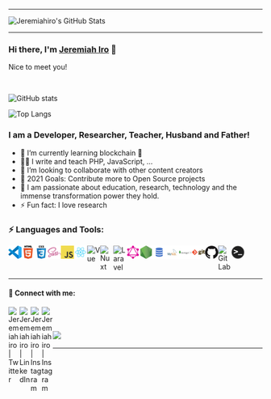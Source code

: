 ****
<img align="cemter" alt="Jeremiahiro's GitHub Stats" src="https://media-exp1.licdn.com/dms/image/C4E16AQFwH1rRkcsVwA/profile-displaybackgroundimage-shrink_350_1400/0/1643096899615?e=1649289600&v=beta&t=OkHmpnwa162el434nc_r-VC7LrQnx3hrni8g1yY60p4" />

****
### Hi there, I'm [Jeremiah Iro][portfolio] 👋

Nice to meet you!

<br />

![GitHub stats](https://github-readme-stats.vercel.app/api?username=jeremiahiro&show_icons=true&theme=synthwave)


![Top Langs](https://github-readme-stats.vercel.app/api/top-langs/?username=jeremiahiro&theme=synthwave&langs_count=4)


### I am a Developer, Researcher, Teacher, Husband and Father!

- 🌱 I’m currently learning blockchain  🤣
- 👨‍🏫 I write and teach PHP, JavaScript, ...
- 👯 I’m looking to collaborate with other content creators
- 🥅 2021 Goals: Contribute more to Open Source projects
- 🎩 I am passionate about education, research, technology and the immense transformation power they hold.
- ⚡ Fun fact: I love research

### ⚡ Languages and Tools:

[<img align="left" alt="Visual Studio Code" width="26px" src="https://raw.githubusercontent.com/github/explore/80688e429a7d4ef2fca1e82350fe8e3517d3494d/topics/visual-studio-code/visual-studio-code.png" />][portfolio]
[<img align="left" alt="HTML5" width="26px" src="https://raw.githubusercontent.com/github/explore/80688e429a7d4ef2fca1e82350fe8e3517d3494d/topics/html/html.png" />][portfolio]
[<img align="left" alt="CSS3" width="26px" src="https://raw.githubusercontent.com/github/explore/80688e429a7d4ef2fca1e82350fe8e3517d3494d/topics/css/css.png" />][portfolio]
[<img align="left" alt="Sass" width="26px" src="https://raw.githubusercontent.com/github/explore/80688e429a7d4ef2fca1e82350fe8e3517d3494d/topics/sass/sass.png" />][portfolio]
[<img align="left" alt="JavaScript" width="26px" src="https://raw.githubusercontent.com/github/explore/80688e429a7d4ef2fca1e82350fe8e3517d3494d/topics/javascript/javascript.png" />][portfolio]
[<img align="left" alt="React" width="26px" src="https://raw.githubusercontent.com/github/explore/80688e429a7d4ef2fca1e82350fe8e3517d3494d/topics/react/react.png" />][portfolio]
[<img align="left" alt="Vue" width="26px" src="https://icon2.cleanpng.com/20180407/gse/kisspng-vue-js-javascript-framework-front-and-back-ends-gi-technical-5ac9109e6cb7f5.5357905715231264304453.jpg" />][portfolio]
[<img align="left" alt="Nuxt" width="26px" src="https://i2.wp.com/ansidev.cloudaccess.host/wp-content/uploads/2019/04/nuxtjs.png?fit=307%2C307&ssl=1" />][portfolio]
[<img align="left" alt="Laravel" width="26px" src="https://icon2.cleanpng.com/20180612/bwx/kisspng-laravel-software-framework-php-web-framework-model-framework-5b1fe07defd611.2274502615288157419824.jpg" />][portfolio]
[<img align="left" alt="GraphQL" width="26px" src="https://raw.githubusercontent.com/github/explore/80688e429a7d4ef2fca1e82350fe8e3517d3494d/topics/graphql/graphql.png" />][portfolio]
[<img align="left" alt="Node.js" width="26px" src="https://raw.githubusercontent.com/github/explore/80688e429a7d4ef2fca1e82350fe8e3517d3494d/topics/nodejs/nodejs.png" />][portfolio]
[<img align="left" alt="SQL" width="26px" src="https://raw.githubusercontent.com/github/explore/80688e429a7d4ef2fca1e82350fe8e3517d3494d/topics/sql/sql.png" />][portfolio]
[<img align="left" alt="MySQL" width="26px" src="https://raw.githubusercontent.com/github/explore/80688e429a7d4ef2fca1e82350fe8e3517d3494d/topics/mysql/mysql.png" />][portfolio]
[<img align="left" alt="MongoDB" width="26px" src="https://raw.githubusercontent.com/github/explore/80688e429a7d4ef2fca1e82350fe8e3517d3494d/topics/mongodb/mongodb.png" />][portfolio]
[<img align="left" alt="Git" width="26px" src="https://raw.githubusercontent.com/github/explore/80688e429a7d4ef2fca1e82350fe8e3517d3494d/topics/git/git.png" />][portfolio]
[<img align="left" alt="GitHub" width="26px" src="https://raw.githubusercontent.com/github/explore/78df643247d429f6cc873026c0622819ad797942/topics/github/github.png" />][portfolio]
[<img align="left" alt="GitLab" width="26px" src="https://about.gitlab.com/images/press/logo/jpg/gitlab-logo-gray-stacked-rgb.jpg" />][portfolio]
[<img align="left" alt="Terminal" width="26px" src="https://raw.githubusercontent.com/github/explore/80688e429a7d4ef2fca1e82350fe8e3517d3494d/topics/terminal/terminal.png" />][portfolio]

<br />
<br />
<br />

****
#### **💬** Connect with me: 

[<img align="left" alt="Jeremiahiro | Twitter" width="22px" src="https://cdn.jsdelivr.net/npm/simple-icons@v3/icons/twitter.svg" />][twitter]
[<img align="left" alt="Jeremiahiro | LinkedIn" width="22px" src="https://cdn.jsdelivr.net/npm/simple-icons@v3/icons/linkedin.svg" />][linkedin]
[<img align="left" alt="Jeremiahiro | Instagram" width="22px" src="https://cdn.jsdelivr.net/npm/simple-icons@v3/icons/instagram.svg" />][instagram]
[<img align="left" alt="Jeremiahiro | Instagram" width="22px" src="https://cdn.jsdelivr.net/npm/simple-icons@v3/icons/facebook.svg" />][facebook]

<br />
<br />

![](https://komarev.com/ghpvc/?username=jeremiahiro)

****
<br />


[twitter]: https://twitter.com/JeremiahIro
[portfolio]: https://jeremiahiro.github.io
[facebook]: https://facebook.com/jeremiahiro
[instagram]: https://instagram.com/jeremiahiro_
[linkedin]: https://www.linkedin.com/in/jeremiahiro

